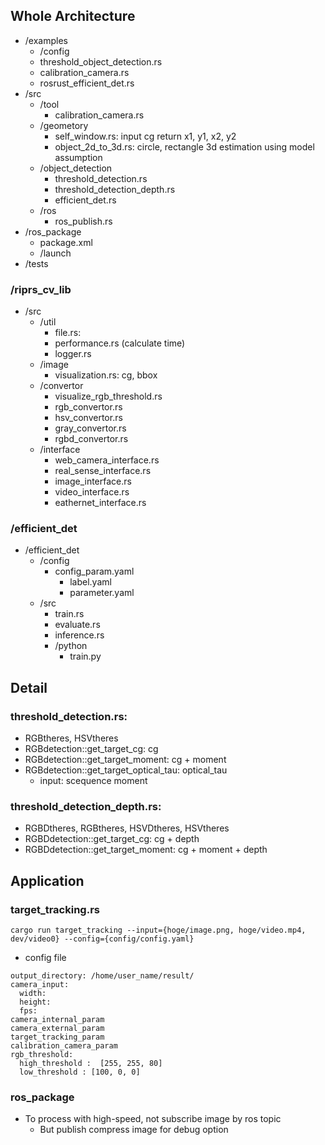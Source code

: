 
## Whole Architecture

- /examples
  - /config
  - threshold_object_detection.rs
  - calibration_camera.rs
  - rosrust_efficient_det.rs
- /src
  - /tool
    - calibration_camera.rs
  - /geometory
    - self_window.rs: input cg return x1, y1, x2, y2
    - object_2d_to_3d.rs: circle, rectangle 3d estimation using model assumption
  - /object_detection
    - threshold_detection.rs
    - threshold_detection_depth.rs
    - efficient_det.rs
  - /ros
    - ros_publish.rs
- /ros_package
  - package.xml
  - /launch
- /tests

### /riprs_cv_lib

- /src
  - /util
    - file.rs:
    - performance.rs (calculate time)
    - logger.rs
  - /image
    - visualization.rs: cg, bbox
  - /convertor
    - visualize_rgb_threshold.rs
    - rgb_convertor.rs
    - hsv_convertor.rs
    - gray_convertor.rs
    - rgbd_convertor.rs
  - /interface
    - web_camera_interface.rs
    - real_sense_interface.rs
    - image_interface.rs
    - video_interface.rs
    - eathernet_interface.rs

### /efficient_det

- /efficient_det
  - /config
    - config_param.yaml
      - label.yaml
      - parameter.yaml
  - /src
    - train.rs
    - evaluate.rs
    - inference.rs
    - /python
      - train.py

## Detail

### threshold_detection.rs:

- RGBtheres, HSVtheres
- RGBdetection::get_target_cg: cg
- RGBdetection::get_target_moment: cg + moment
- RGBdetection::get_target_optical_tau: optical_tau
  - input: scequence moment

### threshold_detection_depth.rs:

- RGBDtheres, RGBtheres, HSVDtheres, HSVtheres
- RGBDdetection::get_target_cg: cg + depth
- RGBDdetection::get_target_moment: cg + moment + depth

## Application
### target_tracking.rs

```
cargo run target_tracking --input={hoge/image.png, hoge/video.mp4, dev/video0} --config={config/config.yaml}
```

- config file

```
output_directory: /home/user_name/result/
camera_input:
  width:
  height:
  fps:
camera_internal_param
camera_external_param
target_tracking_param
calibration_camera_param
rgb_threshold:
  high_threshold :  [255, 255, 80]
  low_threshold : [100, 0, 0]
```

### ros_package

- To process with high-speed, not subscribe image by ros topic
  - But publish compress image for debug option
